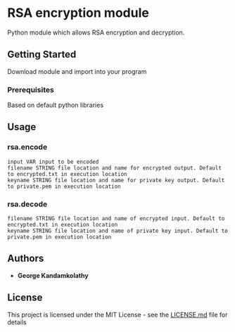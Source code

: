 # RSA encryption module

Python module which allows RSA encryption and decryption.

## Getting Started

Download module and import into your program

### Prerequisites

Based on default python libraries

## Usage

### rsa.encode
    input VAR input to be encoded
    filename STRING file location and name for encrypted output. Default to encrypted.txt in execution location
    keyname STRING file location and name for private key output. Default to private.pem in execution location


### rsa.decode
    filename STRING file location and name of encrypted input. Default to encrypted.txt in execution location
    keyname STRING file location and name of private key input. Default to private.pem in execution location


## Authors

* **George Kandamkolathy**

## License

This project is licensed under the MIT License - see the [LICENSE.md](LICENSE.md) file for details



